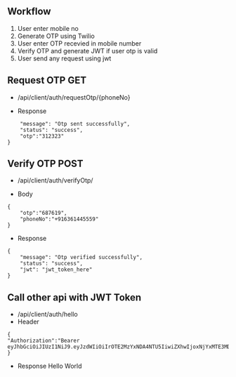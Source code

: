 

## Workflow
1. User enter mobile no
2. Generate OTP using Twilio
3. User enter OTP recevied in mobile number
4. Verify OTP and generate JWT if user otp is valid
5. User send any request using jwt

## Request OTP GET
* /api/client/auth/requestOtp/{phoneNo}

* Response
```{
    "message": "Otp sent successfully",
    "status": "success",
    "otp":"312323"
}   
```

## Verify OTP POST
* /api/client/auth/verifyOtp/

* Body
```
{
	"otp":"687619",
	"phoneNo":"+916361445559"
}
```

* Response
```
{
    "message": "Otp verified successfully",
    "status": "success",
    "jwt": "jwt_token_here"
}
```

## Call other api with JWT Token
* /api/client/auth/hello
* Header 
```
{
"Authorization":"Bearer eyJhbGciOiJIUzI1NiJ9.eyJzdWIiOiIrOTE2MzYxNDA4NTU5IiwiZXhwIjoxNjYxMTE3MDMzLCJpYXQiOjE2NjEwODEwMzN9._dK8aFLrebA_42rAW3oJfuMhFimiWabioadhC6CRWJ4"
}
```
* Response
Hello World
